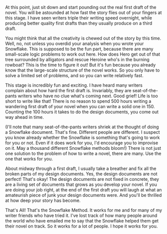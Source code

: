 
At this point, just sit down and start pounding out the real first draft of the novel. You will be astounded at how fast the story flies out of your fingers at this stage. I have seen writers triple their writing speed overnight, while producing better quality first drafts than they usually produce on a third draft.

You might think that all the creativity is chewed out of the story by this time. Well, no, not unless you overdid your analysis when you wrote your Snowflake. This is supposed to be the fun part, because there are many small-scale logic problems to work out here. How does Hero get out of that tree surrounded by alligators and rescue Heroine who's in the burning rowboat? This is the time to figure it out! But it's fun because you already know that the large-scale structure of the novel works. So you only have to solve a limited set of problems, and so you can write relatively fast.

This stage is incredibly fun and exciting. I have heard many writers complain about how hard the first draft is. Invariably, they are seat-of-the-pants writers who have no clue what's coming next. Good grief! Life is too short to write like that! There is no reason to spend 500 hours writing a wandering first draft of your novel when you can write a solid one in 150. Counting the 100 hours it takes to do the design documents, you come out way ahead in time.

(I'll note that many seat-of-the-pants writers shriek at the thought of doing a Snowflake document. That's fine. Different people are different. I suspect you know already whether the Snowflake is something that's going to work for you or not. Even if it does work for you, I'd encourage you to improvise on it. May a thousand different Snowflake methods bloom!) There is not just one solution to the problem of how to write a novel, there are many. Use the one that works for you.

About midway through a first draft, I usually take a breather and fix all the broken parts of my design documents. Yes, the design documents are not perfect! That's okay! The design documents are not fixed in concrete, they are a living set of documents that grows as you develop your novel. If you are doing your job right, at the end of the first draft you will laugh at what an amateurish piece of junk your design documents were. And you'll be thrilled at how deep your story has become.

That's All! That's the Snowflake Method. It works for me and for many of my writer friends who have tried it. I've lost track of how many people around the world who have emailed me to say that the Snowflake helped them get their novel on track. So it works for a lot of people. I hope it works for you.

